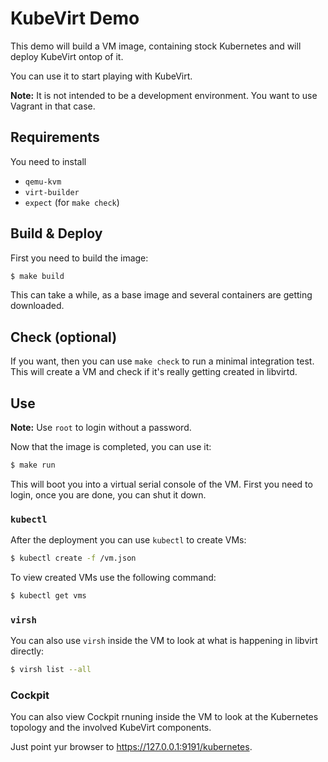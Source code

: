 # KubeVirt Demo

This demo will build a VM image, containing stock Kubernetes and
will deploy KubeVirt ontop of it.

You can use it to start playing with KubeVirt.

**Note:** It is not intended to be a development environment. You want
to use Vagrant in that case.


## Requirements

You need to install

- `qemu-kvm`
- `virt-builder`
- `expect` (for `make check`)


## Build & Deploy

First you need to build the image:

```bash
$ make build
```

This can take a while, as a base image and several containers are getting
downloaded.


## Check (optional)

If you want, then you can use `make check` to run a minimal integration test.
This will create a VM and check if it's really getting created in libvirtd.


## Use

**Note:** Use `root` to login without a password.

Now that the image is completed, you can use it:

```bash
$ make run
```

This will boot you into a virtual serial console of the VM.
First you need to login, once you are done, you can shut it down.


### `kubectl`

After the deployment you can use `kubectl` to create VMs:

```bash
$ kubectl create -f /vm.json
```

To view created VMs use the following command:

```bash
$ kubectl get vms
```


### `virsh`

You can also use `virsh` inside the VM to look at what is
happening in libvirt directly:

```bash
$ virsh list --all
```


### Cockpit

You can also view Cockpit rnuning inside the VM to look at the
Kubernetes topology and the involved KubeVirt components.

Just point yur browser to <https://127.0.0.1:9191/kubernetes>.
